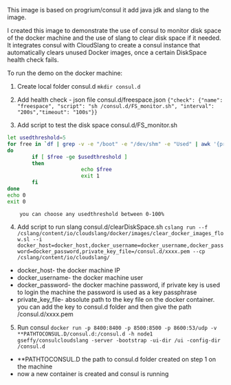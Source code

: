 This image is based on progrium/consul
it add java jdk and slang to the image.

I created this image to demonstrate the use of consul to monitor disk space of the docker machine and the use of slang to clear disk space if it needed.
It integrates consul with CloudSlang to create a consul instance that automatically clears unused Docker images, once a certain DiskSpace health check fails.

To run the demo on the docker machine:

1. Create local folder consul.d
`mkdir consul.d`

2. Add health check - json file consul.d/freespace.json
`{"check": {"name": "freespace", "script": "sh /consul.d/FS_monitor.sh", "interval": "200s","timeout": "100s"}}`

3. Add script to test the disk space consul.d/FS_monitor.sh

        
``` bash
let usedthreshold=5
for free in `df | grep -v -e "/boot" -e "/dev/shm" -e "Used" | awk '{print $5}' | cut -d"%" -f1`
do
        if [ $free -ge $usedthreshold ]
        then
                        echo $free
                        exit 1
        fi
done
echo 0
exit 0 
``` 

        you can choose any usedthreshold between 0-100%
   
4. Add script to run slang consul.d/clearDiskSpace.sh 
`cslang run --f /cslang/content/io/cloudslang/docker/images/clear_docker_images_flow.sl --i docker_host=docker_host,docker_username=docker_username,docker_password=docker_password,private_key_file=/consul.d/xxxx.pem --cp /cslang/content/io/cloudslang/`
  * docker_host- the docker machine IP
  * docker_username- the docker machine user
  * docker_password- the docker machine password, if private key is used to login the machine the password is used as a key passphrase
  * private_key_file- absolute path to the key file on the docker container. you can add the key to consul.d folder and then give the path /consul.d/xxxx.pem
  
5. Run consul 
`docker run -p 8400:8400 -p 8500:8500 -p 8600:53/udp -v **PATHֹTOCONSUL.D/consul.d:/consul.d -h node1 gseffy/consulcloudslang -server -bootstrap -ui-dir /ui -config-dir /consul.d`
  * **PATHֹTOCONSUL.D the path to consul.d folder created on step 1 on the machine
  * now a new container is created and consul is running

